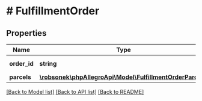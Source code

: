 # # FulfillmentOrder

## Properties

Name | Type | Description | Notes
------------ | ------------- | ------------- | -------------
**order_id** | **string** | order identifier | [optional]
**parcels** | [**\robsonek\phpAllegroApi\Model\FulfillmentOrderParcel[]**](FulfillmentOrderParcel.md) |  | [optional]

[[Back to Model list]](../../README.md#models) [[Back to API list]](../../README.md#endpoints) [[Back to README]](../../README.md)
